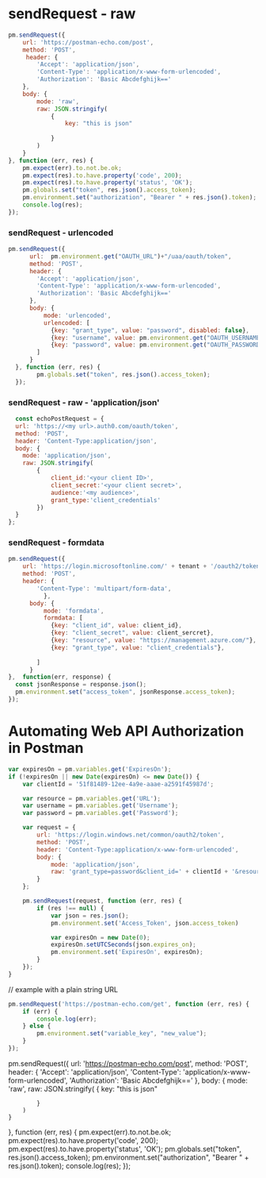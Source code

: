 
# sendRequest - raw
```javascript
pm.sendRequest({
    url: 'https://postman-echo.com/post',
    method: 'POST',
     header: {
        'Accept': 'application/json',
        'Content-Type': 'application/x-www-form-urlencoded',
        'Authorization': 'Basic Abcdefghijk=='
    },
    body: {
        mode: 'raw',
        raw: JSON.stringify(
            { 
                key: "this is json" 
                
            }
        )
    }
}, function (err, res) {
    pm.expect(err).to.not.be.ok;
    pm.expect(res).to.have.property('code', 200);
    pm.expect(res).to.have.property('status', 'OK');
    pm.globals.set("token", res.json().access_token);
    pm.environment.set("authorization", "Bearer " + res.json().token);
    console.log(res);
});
```


### sendRequest - urlencoded 
```javascript
pm.sendRequest({
      url:  pm.environment.get("OAUTH_URL")+"/uaa/oauth/token", 
      method: 'POST',
      header: {
        'Accept': 'application/json',
        'Content-Type': 'application/x-www-form-urlencoded',
        'Authorization': 'Basic Abcdefghijk=='
      },
      body: {
          mode: 'urlencoded',
          urlencoded: [
            {key: "grant_type", value: "password", disabled: false},
            {key: "username", value: pm.environment.get("OAUTH_USERNAME"), disabled: false},
            {key: "password", value: pm.environment.get("OAUTH_PASSWORD"), disabled: false}
        ]
      }
  }, function (err, res) {
        pm.globals.set("token", res.json().access_token);
  });
```
  
### sendRequest - raw - 'application/json'
```javascript
  const echoPostRequest = {
  url: 'https://<my url>.auth0.com/oauth/token',
  method: 'POST',
  header: 'Content-Type:application/json',
  body: {
    mode: 'application/json',
    raw: JSON.stringify(
        {
        	client_id:'<your client ID>',
        	client_secret:'<your client secret>',
        	audience:'<my audience>',
        	grant_type:'client_credentials'
        })
  }
};
```
  
### sendRequest - formdata 
```javascript
pm.sendRequest({
    url: 'https://login.microsoftonline.com/' + tenant + '/oauth2/token',
    method: 'POST',
    header: {
        'Content-Type': 'multipart/form-data',
          },
      body: {
          mode: 'formdata',
          formdata: [
            {key: "client_id", value: client_id},
            {key: "client_secret", value: client_sercret},
            {key: "resource", value: "https://management.azure.com/"},
            {key: "grant_type", value: "client_credentials"},
            
        ]
      }
},  function(err, response) {
  const jsonResponse = response.json();
  pm.environment.set("access_token", jsonResponse.access_token);
});
```


# Automating Web API Authorization in Postman

```javascript
var expiresOn = pm.variables.get('ExpiresOn');
if (!expiresOn || new Date(expiresOn) <= new Date()) {
    var clientId = '51f81489-12ee-4a9e-aaae-a2591f45987d';

    var resource = pm.variables.get('URL');
    var username = pm.variables.get('Username');
    var password = pm.variables.get('Password');

    var request = {
        url: 'https://login.windows.net/common/oauth2/token',
        method: 'POST',
        header: 'Content-Type:application/x-www-form-urlencoded',
        body: {
            mode: 'application/json',
            raw: 'grant_type=password&client_id=' + clientId + '&resource=' + resource + '&username=' + username + '&password=' + password
        }
    };

    pm.sendRequest(request, function (err, res) {
        if (res !== null) {
            var json = res.json();
            pm.environment.set('Access_Token', json.access_token)

            var expiresOn = new Date(0);
            expiresOn.setUTCSeconds(json.expires_on);
            pm.environment.set('ExpiresOn', expiresOn);
        }
    });
}
```



// example with a plain string URL
```javascript
pm.sendRequest('https://postman-echo.com/get', function (err, res) {
    if (err) {
        console.log(err);
    } else {
        pm.environment.set("variable_key", "new_value");
    }
});
```






pm.sendRequest({
    url: 'https://postman-echo.com/post',
    method: 'POST',
     header: {
        'Accept': 'application/json',
        'Content-Type': 'application/x-www-form-urlencoded',
        'Authorization': 'Basic Abcdefghijk=='
    },
    body: {
        mode: 'raw',
        raw: JSON.stringify(
            { 
                key: "this is json" 
                
            }
        )
    }
}, function (err, res) {
    pm.expect(err).to.not.be.ok;
    pm.expect(res).to.have.property('code', 200);
    pm.expect(res).to.have.property('status', 'OK');
    pm.globals.set("token", res.json().access_token);
    pm.environment.set("authorization", "Bearer " + res.json().token);
    console.log(res);
});


